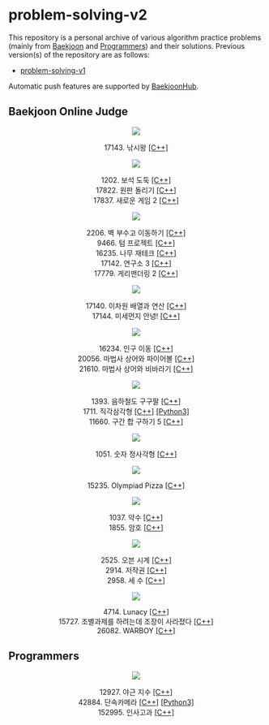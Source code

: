 # problem-solving-v2

This repository is a personal archive of various algorithm practice problems (mainly from [Baekjoon](https://www.acmicpc.net/) and [Programmers](https://programmers.co.kr/)) and their solutions. Previous version(s) of the repository are as follows:

* [problem-solving-v1](https://github.com/jiyoulee/problem-solving-v1)

Automatic push features are supported by [BaekjoonHub](https://github.com/BaekjoonHub/BaekjoonHub). 

## Baekjoon Online Judge

<div align="center">
    <!--Gold-->
    <!--Gold I-->
    <img src="https://img.shields.io/badge/-Gold I-EC9A00">
    <p>
        17143. 낚시왕
        <a href="https://github.com/jiyoulee/problem-solving-v2/blob/main/%EB%B0%B1%EC%A4%80/Gold/17143.%E2%80%85%EB%82%9A%EC%8B%9C%EC%99%95/%EB%82%9A%EC%8B%9C%EC%99%95.cc">[C++]</a>
    </p>
    <!--Gold II-->
    <img src="https://img.shields.io/badge/-Gold II-EC9A00"><br>
    <p>
        1202. 보석 도둑
        <a href="https://github.com/jiyoulee/problem-solving-v2/blob/main/%EB%B0%B1%EC%A4%80/Gold/1202.%E2%80%85%EB%B3%B4%EC%84%9D%E2%80%85%EB%8F%84%EB%91%91/%EB%B3%B4%EC%84%9D%E2%80%85%EB%8F%84%EB%91%91.cc">[C++]</a>
        <br>
        17822. 원판 돌리기
        <a href="https://github.com/jiyoulee/problem-solving-v2/blob/main/%EB%B0%B1%EC%A4%80/Gold/17822.%E2%80%85%EC%9B%90%ED%8C%90%E2%80%85%EB%8F%8C%EB%A6%AC%EA%B8%B0/%EC%9B%90%ED%8C%90%E2%80%85%EB%8F%8C%EB%A6%AC%EA%B8%B0.cc">[C++]</a>
        <br>
        17837. 새로운 게임 2
        <a href="https://github.com/jiyoulee/problem-solving-v2/blob/main/%EB%B0%B1%EC%A4%80/Gold/1202.%E2%80%85%EB%B3%B4%EC%84%9D%E2%80%85%EB%8F%84%EB%91%91/%EB%B3%B4%EC%84%9D%E2%80%85%EB%8F%84%EB%91%91.cc">[C++]</a>
    </p>
    <!--Gold III-->
    <img src="https://img.shields.io/badge/-Gold III-EC9A00">
    <p>
        2206. 벽 부수고 이동하기
        <a href="https://github.com/jiyoulee/problem-solving-v2/blob/main/%EB%B0%B1%EC%A4%80/Gold/2206.%E2%80%85%EB%B2%BD%E2%80%85%EB%B6%80%EC%88%98%EA%B3%A0%E2%80%85%EC%9D%B4%EB%8F%99%ED%95%98%EA%B8%B0/%EB%B2%BD%E2%80%85%EB%B6%80%EC%88%98%EA%B3%A0%E2%80%85%EC%9D%B4%EB%8F%99%ED%95%98%EA%B8%B0.cc">[C++]</a>
        <br>
        9466. 텀 프로젝트
        <a href="https://github.com/jiyoulee/problem-solving-v2/blob/main/%EB%B0%B1%EC%A4%80/Gold/9466.%E2%80%85%ED%85%80%E2%80%85%ED%94%84%EB%A1%9C%EC%A0%9D%ED%8A%B8/%ED%85%80%E2%80%85%ED%94%84%EB%A1%9C%EC%A0%9D%ED%8A%B8.cc">[C++]</a>
        <br>
        16235. 나무 재테크
        <a href="https://github.com/jiyoulee/problem-solving-v2/blob/main/%EB%B0%B1%EC%A4%80/Gold/16235.%E2%80%85%EB%82%98%EB%AC%B4%E2%80%85%EC%9E%AC%ED%85%8C%ED%81%AC/%EB%82%98%EB%AC%B4%E2%80%85%EC%9E%AC%ED%85%8C%ED%81%AC.cc">[C++]</a>
        <br>
        17142. 연구소 3
        <a href="https://github.com/jiyoulee/problem-solving-v2/blob/main/%EB%B0%B1%EC%A4%80/Gold/17142.%E2%80%85%EC%97%B0%EA%B5%AC%EC%86%8C%E2%80%853/%EC%97%B0%EA%B5%AC%EC%86%8C%E2%80%853.cc">[C++]</a>
        <br>
        17779. 게리맨더링 2
        <a href="https://github.com/jiyoulee/problem-solving-v2/blob/main/%EB%B0%B1%EC%A4%80/Gold/17779.%E2%80%85%EA%B2%8C%EB%A6%AC%EB%A7%A8%EB%8D%94%EB%A7%81%E2%80%852/%EA%B2%8C%EB%A6%AC%EB%A7%A8%EB%8D%94%EB%A7%81%E2%80%852.cc">[C++]</a>
    </p>
    <!--Gold IV-->
    <img src="https://img.shields.io/badge/-Gold IV-EC9A00">
    <p>
        17140. 이차원 배열과 연산
        <a href="https://github.com/jiyoulee/problem-solving-v2/blob/main/%EB%B0%B1%EC%A4%80/Gold/17140.%E2%80%85%EC%9D%B4%EC%B0%A8%EC%9B%90%E2%80%85%EB%B0%B0%EC%97%B4%EA%B3%BC%E2%80%85%EC%97%B0%EC%82%B0/%EC%9D%B4%EC%B0%A8%EC%9B%90%E2%80%85%EB%B0%B0%EC%97%B4%EA%B3%BC%E2%80%85%EC%97%B0%EC%82%B0.cc">[C++]</a>
        <br>
        17144. 미세먼지 안녕!
        <a href="https://github.com/jiyoulee/problem-solving-v2/blob/main/%EB%B0%B1%EC%A4%80/Gold/17144.%E2%80%85%EB%AF%B8%EC%84%B8%EB%A8%BC%EC%A7%80%E2%80%85%EC%95%88%EB%85%95%EF%BC%81/%EB%AF%B8%EC%84%B8%EB%A8%BC%EC%A7%80%E2%80%85%EC%95%88%EB%85%95%EF%BC%81.cc">[C++]</a>
    </p>
    <!--Gold V-->
    <img src="https://img.shields.io/badge/-Gold V-EC9A00">
    <p>
        16234. 인구 이동
        <a href="https://github.com/jiyoulee/problem-solving-v2/blob/main/%EB%B0%B1%EC%A4%80/Gold/16234.%E2%80%85%EC%9D%B8%EA%B5%AC%E2%80%85%EC%9D%B4%EB%8F%99/%EC%9D%B8%EA%B5%AC%E2%80%85%EC%9D%B4%EB%8F%99.cc">[C++]</a>
        <br>
        20056. 마법사 상어와 파이어볼
        <a href="https://github.com/jiyoulee/problem-solving-v2/blob/main/%EB%B0%B1%EC%A4%80/Gold/20056.%E2%80%85%EB%A7%88%EB%B2%95%EC%82%AC%E2%80%85%EC%83%81%EC%96%B4%EC%99%80%E2%80%85%ED%8C%8C%EC%9D%B4%EC%96%B4%EB%B3%BC/%EB%A7%88%EB%B2%95%EC%82%AC%E2%80%85%EC%83%81%EC%96%B4%EC%99%80%E2%80%85%ED%8C%8C%EC%9D%B4%EC%96%B4%EB%B3%BC.cc">[C++]</a>
        <br>
        21610. 마법사 상어와 비바라기
        <a href="https://github.com/jiyoulee/problem-solving-v2/tree/main/%EB%B0%B1%EC%A4%80/Gold/21610.%E2%80%85%EB%A7%88%EB%B2%95%EC%82%AC%E2%80%85%EC%83%81%EC%96%B4%EC%99%80%E2%80%85%EB%B9%84%EB%B0%94%EB%9D%BC%EA%B8%B0">[C++]</a>
    </p>
    <!--Silver-->
    <!--Silver I-->
    <img src="https://img.shields.io/badge/-Silver I-435F7A">
    <p>
        1393. 음하철도 구구팔
        <a href="https://github.com/jiyoulee/problem-solving-v2/blob/main/%EB%B0%B1%EC%A4%80/Silver/1393.%E2%80%85%EC%9D%8C%ED%95%98%EC%B2%A0%EB%8F%84%E2%80%85%EA%B5%AC%EA%B5%AC%ED%8C%94/%EC%9D%8C%ED%95%98%EC%B2%A0%EB%8F%84%E2%80%85%EA%B5%AC%EA%B5%AC%ED%8C%94.cc">[C++]</a>
        <br>
        1711. 직각삼각형
        <a href="https://github.com/jiyoulee/problem-solving-v2/blob/main/%EB%B0%B1%EC%A4%80/Silver/1711.%E2%80%85%EC%A7%81%EA%B0%81%EC%82%BC%EA%B0%81%ED%98%95/%EC%A7%81%EA%B0%81%EC%82%BC%EA%B0%81%ED%98%95.cc">[C++]</a>
        <a href="https://github.com/jiyoulee/problem-solving-v2/blob/main/%EB%B0%B1%EC%A4%80/Silver/1711.%E2%80%85%EC%A7%81%EA%B0%81%EC%82%BC%EA%B0%81%ED%98%95/%EC%A7%81%EA%B0%81%EC%82%BC%EA%B0%81%ED%98%95.py">[Python3]</a>
        <br>
        11660. 구간 합 구하기 5
        <a href="https://github.com/jiyoulee/problem-solving-v2/blob/main/%EB%B0%B1%EC%A4%80/Silver/11660.%E2%80%85%EA%B5%AC%EA%B0%84%E2%80%85%ED%95%A9%E2%80%85%EA%B5%AC%ED%95%98%EA%B8%B0%E2%80%855/%EA%B5%AC%EA%B0%84%E2%80%85%ED%95%A9%E2%80%85%EA%B5%AC%ED%95%98%EA%B8%B0%E2%80%855.cc">[C++]</a>
    </p>
    <!--Silver IV-->
    <img src="https://img.shields.io/badge/-Silver IV-435F7A">
    <p>
        1051. 숫자 정사각형
        <a href="https://github.com/jiyoulee/problem-solving-v2/blob/main/%EB%B0%B1%EC%A4%80/Silver/1051.%E2%80%85%EC%88%AB%EC%9E%90%E2%80%85%EC%A0%95%EC%82%AC%EA%B0%81%ED%98%95/%EC%88%AB%EC%9E%90%E2%80%85%EC%A0%95%EC%82%AC%EA%B0%81%ED%98%95.cc">[C++]</a>
    </p>
    <!--Silver V-->
    <img src="https://img.shields.io/badge/-Silver V-435F7A">
    <p>
        15235. Olympiad Pizza
        <a href="https://github.com/jiyoulee/problem-solving-v2/tree/main/%EB%B0%B1%EC%A4%80/Silver/15235.%E2%80%85Olympiad%E2%80%85Pizza">[C++]</a>
    </p>
    <!--Bronze-->
    <!--Bronze I-->
    <img src="https://img.shields.io/badge/-Bronze I-AD5600">
    <p>
        1037. 약수
        <a href="https://github.com/jiyoulee/problem-solving-v2/blob/main/%EB%B0%B1%EC%A4%80/Bronze/1037.%E2%80%85%EC%95%BD%EC%88%98/%EC%95%BD%EC%88%98.cc">[C++]</a>
        <br>
        1855. 암호
        <a href="https://github.com/jiyoulee/problem-solving-v2/blob/main/%EB%B0%B1%EC%A4%80/Bronze/1855.%E2%80%85%EC%95%94%ED%98%B8/%EC%95%94%ED%98%B8.cc">[C++]</a>
    </p>
    <!--Bronze III-->
    <img src="https://img.shields.io/badge/-Bronze III-AD5600">
    <p>
        2525. 오븐 시계
        <a href="https://github.com/jiyoulee/problem-solving-v2/blob/main/%EB%B0%B1%EC%A4%80/Bronze/2525.%E2%80%85%EC%98%A4%EB%B8%90%E2%80%85%EC%8B%9C%EA%B3%84/%EC%98%A4%EB%B8%90%E2%80%85%EC%8B%9C%EA%B3%84.cc">[C++]</a>
        <br>
        2914. 저작권
        <a href="https://github.com/jiyoulee/problem-solving-v2/blob/main/%EB%B0%B1%EC%A4%80/Bronze/2914.%E2%80%85%EC%A0%80%EC%9E%91%EA%B6%8C/%EC%A0%80%EC%9E%91%EA%B6%8C.cc">[C++]</a>
        <br>
        2958. 세 수
        <a href="https://github.com/jiyoulee/problem-solving-v2/blob/main/%EB%B0%B1%EC%A4%80/Bronze/2985.%E2%80%85%EC%84%B8%E2%80%85%EC%88%98/%EC%84%B8%E2%80%85%EC%88%98.cc">[C++]</a>
    </p>
    <!--Bronze V-->
    <img src="https://img.shields.io/badge/-Bronze V-AD5600">
    <p>
        4714. Lunacy
        <a href="https://github.com/jiyoulee/problem-solving-v2/blob/main/%EB%B0%B1%EC%A4%80/Bronze/4714.%E2%80%85Lunacy/Lunacy.cc">[C++]</a>
        <br>
        15727. 조별과제를 하려는데 조장이 사라졌다
        <a href="https://github.com/jiyoulee/problem-solving-v2/blob/main/%EB%B0%B1%EC%A4%80/Bronze/15727.%E2%80%85%EC%A1%B0%EB%B3%84%EA%B3%BC%EC%A0%9C%EB%A5%BC%E2%80%85%ED%95%98%EB%A0%A4%EB%8A%94%EB%8D%B0%E2%80%85%EC%A1%B0%EC%9E%A5%EC%9D%B4%E2%80%85%EC%82%AC%EB%9D%BC%EC%A1%8C%EB%8B%A4/%EC%A1%B0%EB%B3%84%EA%B3%BC%EC%A0%9C%EB%A5%BC%E2%80%85%ED%95%98%EB%A0%A4%EB%8A%94%EB%8D%B0%E2%80%85%EC%A1%B0%EC%9E%A5%EC%9D%B4%E2%80%85%EC%82%AC%EB%9D%BC%EC%A1%8C%EB%8B%A4.cc">[C++]</a>
        <br>
        26082. WARBOY
        <a href="https://github.com/jiyoulee/problem-solving-v2/blob/main/%EB%B0%B1%EC%A4%80/Bronze/26082.%E2%80%85WARBOY/WARBOY.cc">[C++]</a>        
    </p>
</div>

## Programmers

<div align="center">
    <!--Lv. 3-->
    <img src="https://img.shields.io/badge/-Lv. 3-FFA800">
    <p>
        12927. 야근 지수
        <a href="https://github.com/jiyoulee/problem-solving-v2/blob/main/%ED%94%84%EB%A1%9C%EA%B7%B8%EB%9E%98%EB%A8%B8%EC%8A%A4/lv3/12927.%E2%80%85%EC%95%BC%EA%B7%BC%E2%80%85%EC%A7%80%EC%88%98/%EC%95%BC%EA%B7%BC%E2%80%85%EC%A7%80%EC%88%98.cpp">[C++]</a>
        <br>
        42884. 단속카메라
        <a href="https://github.com/jiyoulee/problem-solving-v2/blob/main/%ED%94%84%EB%A1%9C%EA%B7%B8%EB%9E%98%EB%A8%B8%EC%8A%A4/lv3/42884.%E2%80%85%EB%8B%A8%EC%86%8D%EC%B9%B4%EB%A9%94%EB%9D%BC/%EB%8B%A8%EC%86%8D%EC%B9%B4%EB%A9%94%EB%9D%BC.cpp">[C++]</a>
        <a href="https://github.com/jiyoulee/problem-solving-v2/blob/main/%ED%94%84%EB%A1%9C%EA%B7%B8%EB%9E%98%EB%A8%B8%EC%8A%A4/lv3/42884.%E2%80%85%EB%8B%A8%EC%86%8D%EC%B9%B4%EB%A9%94%EB%9D%BC/%EB%8B%A8%EC%86%8D%EC%B9%B4%EB%A9%94%EB%9D%BC.py">[Python3]</a>
        <br>
        152995. 인사고과
        <a href="https://github.com/jiyoulee/problem-solving-v2/blob/main/%ED%94%84%EB%A1%9C%EA%B7%B8%EB%9E%98%EB%A8%B8%EC%8A%A4/lv3/152995.%E2%80%85%EC%9D%B8%EC%82%AC%EA%B3%A0%EA%B3%BC/%EC%9D%B8%EC%82%AC%EA%B3%A0%EA%B3%BC.cpp">[C++]</a>
    </p>
</div>

